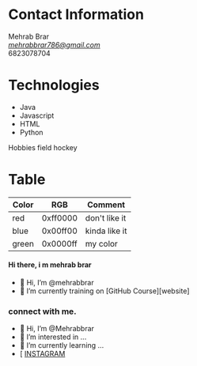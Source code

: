 # Contact Information
Mehrab Brar <br/>
*mehrabbrar786@gmail.com*<br/>
6823078704
# Technologies
- Java
- Javascript
- HTML
- Python

Hobbies
field hockey

# Table
Color | RGB | Comment
------|-----|--------
red | 0xff0000 | don't like it
blue | 0x00ff00 | kinda like it
green | 0x0000ff | my color

#### Hi there, i m mehrab brar
- 👋 Hi, I’m @mehrabbrar
- 🌱 I’m currently training on [GitHub Course][website]

### connect with me.



- 👋 Hi, I’m @Mehrabbrar
- 👀 I’m interested in ...
- 🌱 I’m currently learning ...
- [
[INSTAGRAM](https://www.instagram.com/minkwyd/)


<!---
Mehrabbrar/Mehrabbrar is a ✨ special ✨ repository because its `README.md` (this file) appears on your GitHub profile.
You can click the Preview link to take a look at your changes.
--->
